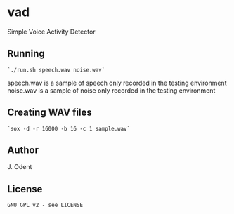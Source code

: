 vad
===

Simple Voice Activity Detector

## Running

    `./run.sh speech.wav noise.wav`

speech.wav is a sample of speech only recorded in the testing environment
noise.wav is a sample of noise only recorded in the testing environment

## Creating WAV files

    `sox -d -r 16000 -b 16 -c 1 sample.wav`

## Author

J. Odent

## License

    GNU GPL v2 - see LICENSE
